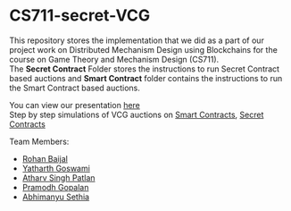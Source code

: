 # CS711-secret-VCG

This repository stores the implementation that we did as a part of our project work on Distributed Mechanism Design using Blockchains for the course on Game Theory and Mechanism Design (CS711).  
The **Secret Contract** Folder stores the instructions to run Secret Contract based auctions and **Smart Contract** folder contains the instructions
to run the Smart Contract based auctions. 

You can view our presentation [here](presentation.pdf)  
Step by step simulations of VCG auctions on [Smart Contracts](https://youtu.be/kgCkKmR4dKw), [Secret Contracts](Secret%20Contracts/Assets/simulation.pdf)

Team Members:
- [Rohan Baijal](https://github.com/rohanblueboybaijal)
- [Yatharth Goswami](https://github.com/yatharth0610)
- [Atharv Singh Patlan](https://github.com/AthaSSiN)
- [Pramodh Gopalan](https://github.com/Pramodh-G)
- [Abhimanyu Sethia](https://github.com/abhimanyusethia12)
